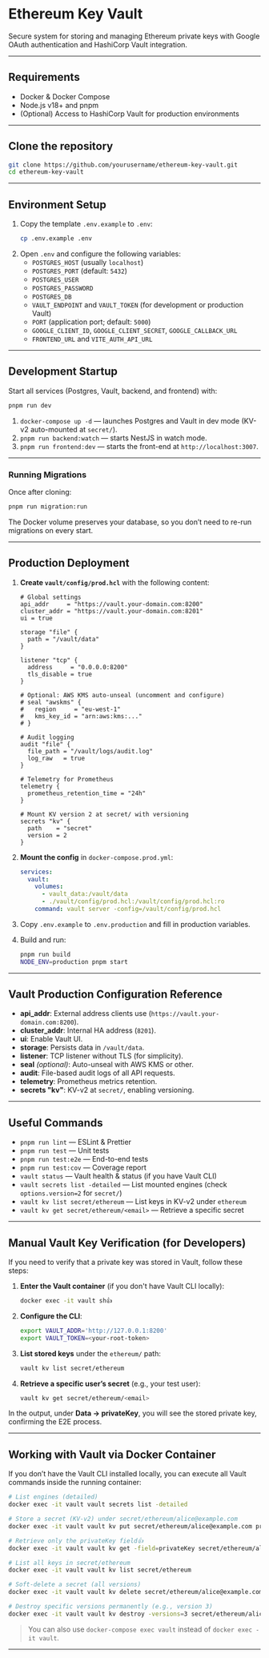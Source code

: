 # Ethereum Key Vault

Secure system for storing and managing Ethereum private keys with Google OAuth authentication and HashiCorp Vault integration.

---

## Requirements

- Docker & Docker Compose
- Node.js v18+ and pnpm
- (Optional) Access to HashiCorp Vault for production environments

---

## Clone the repository

```bash
git clone https://github.com/yourusername/ethereum-key-vault.git
cd ethereum-key-vault
```

---

## Environment Setup

1. Copy the template `.env.example` to `.env`:
   ```bash
   cp .env.example .env
   ```
2. Open `.env` and configure the following variables:
   - `POSTGRES_HOST` (usually `localhost`)
   - `POSTGRES_PORT` (default: `5432`)
   - `POSTGRES_USER`
   - `POSTGRES_PASSWORD`
   - `POSTGRES_DB`
   - `VAULT_ENDPOINT` and `VAULT_TOKEN` (for development or production Vault)
   - `PORT` (application port; default: `5000`)
   - `GOOGLE_CLIENT_ID`, `GOOGLE_CLIENT_SECRET`, `GOOGLE_CALLBACK_URL`
   - `FRONTEND_URL` and `VITE_AUTH_API_URL`

---

## Development Startup

Start all services (Postgres, Vault, backend, and frontend) with:

```bash
pnpm run dev
```

1. `docker-compose up -d` — launches Postgres and Vault in dev mode (KV-v2 auto-mounted at `secret/`).
2. `pnpm run backend:watch` — starts NestJS in watch mode.
3. `pnpm run frontend:dev` — starts the front-end at `http://localhost:3007`.

---

### Running Migrations

Once after cloning:

```bash
pnpm run migration:run
```

The Docker volume preserves your database, so you don’t need to re-run migrations on every start.

---

## Production Deployment

1. **Create `vault/config/prod.hcl`** with the following content:

   ```hcl
   # Global settings
   api_addr     = "https://vault.your-domain.com:8200"
   cluster_addr = "https://vault.your-domain.com:8201"
   ui = true

   storage "file" {
     path = "/vault/data"
   }

   listener "tcp" {
     address     = "0.0.0.0:8200"
     tls_disable = true
   }

   # Optional: AWS KMS auto-unseal (uncomment and configure)
   # seal "awskms" {
   #   region     = "eu-west-1"
   #   kms_key_id = "arn:aws:kms:..."
   # }

   # Audit logging
   audit "file" {
     file_path = "/vault/logs/audit.log"
     log_raw   = true
   }

   # Telemetry for Prometheus
   telemetry {
     prometheus_retention_time = "24h"
   }

   # Mount KV version 2 at secret/ with versioning
   secrets "kv" {
     path    = "secret"
     version = 2
   }
   ```

2. **Mount the config** in `docker-compose.prod.yml`:

   ```yaml
   services:
     vault:
       volumes:
         - vault_data:/vault/data
         - ./vault/config/prod.hcl:/vault/config/prod.hcl:ro
       command: vault server -config=/vault/config/prod.hcl
   ```

3. Copy `.env.example` to `.env.production` and fill in production variables.
4. Build and run:

   ```bash
   pnpm run build
   NODE_ENV=production pnpm start
   ```

---

## Vault Production Configuration Reference

- **api_addr**: External address clients use (`https://vault.your-domain.com:8200`).
- **cluster_addr**: Internal HA address (`8201`).
- **ui**: Enable Vault UI.
- **storage**: Persists data in `/vault/data`.
- **listener**: TCP listener without TLS (for simplicity).
- **seal** _(optional)_: Auto-unseal with AWS KMS or other.
- **audit**: File-based audit logs of all API requests.
- **telemetry**: Prometheus metrics retention.
- **secrets "kv"**: KV-v2 at `secret/`, enabling versioning.

---

## Useful Commands

- `pnpm run lint` — ESLint & Prettier
- `pnpm run test` — Unit tests
- `pnpm run test:e2e` — End-to-end tests
- `pnpm run test:cov` — Coverage report
- `vault status` — Vault health & status (if you have Vault CLI)
- `vault secrets list -detailed` — List mounted engines (check `options.version=2` for `secret/`)
- `vault kv list secret/ethereum` — List keys in KV-v2 under `ethereum`
- `vault kv get secret/ethereum/<email>` — Retrieve a specific secret

---

## Manual Vault Key Verification (for Developers)

If you need to verify that a private key was stored in Vault, follow these steps:

1. **Enter the Vault container** (if you don't have Vault CLI locally):
   ```bash
   docker exec -it vault sh👍
   ```
2. **Configure the CLI**:
   ```sh
   export VAULT_ADDR='http://127.0.0.1:8200'
   export VAULT_TOKEN=<your-root-token>
   ```
3. **List stored keys** under the `ethereum/` path:
   ```sh
   vault kv list secret/ethereum
   ```
4. **Retrieve a specific user’s secret** (e.g., your test user):
   ```sh
   vault kv get secret/ethereum/<email>
   ```

In the output, under **Data → privateKey**, you will see the stored private key, confirming the E2E process.

---

## Working with Vault via Docker Container

If you don’t have the Vault CLI installed locally, you can execute all Vault commands inside the running container:

```bash
# List engines (detailed)
docker exec -it vault vault secrets list -detailed

# Store a secret (KV-v2) under secret/ethereum/alice@example.com
docker exec -it vault vault kv put secret/ethereum/alice@example.com privateKey=0x...

# Retrieve only the privateKey field👍
docker exec -it vault vault kv get -field=privateKey secret/ethereum/alice@example.com

# List all keys in secret/ethereum
docker exec -it vault vault kv list secret/ethereum

# Soft-delete a secret (all versions)
docker exec -it vault vault kv delete secret/ethereum/alice@example.com

# Destroy specific versions permanently (e.g., version 3)
docker exec -it vault vault kv destroy -versions=3 secret/ethereum/alice@example.com
```

> You can also use `docker-compose exec vault` instead of `docker exec -it vault`.

---
